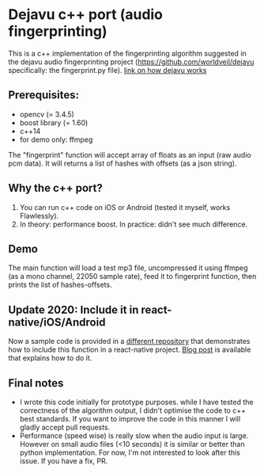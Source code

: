 
Dejavu c++ port (audio fingerprinting)
==========

This is a c++ implementation of the fingerprinting algorithm suggested in the dejavu audio fingerprinting project (https://github.com/worldveil/dejavu specifically: the fingerprint.py file). [link on how dejavu works](http://willdrevo.com/fingerprinting-and-audio-recognition-with-python/)

## Prerequisites:
- opencv (= 3.4.5)
- boost library (= 1.60)
- c++14
- for demo only: ffmpeg

The "fingerprint" function will accept array of floats as an input (raw audio pcm data). It will returns a list of hashes with offsets (as a json string).

## Why the c++ port?
1. You can run c++ code on iOS or Android (tested it myself, works Flawlessly).
2. In theory: performance boost. In practice: didn't see much difference.

## Demo
The main function will load a test mp3 file, uncompressed it using ffmpeg (as a mono channel, 22050 sample rate), feed it to fingerprint function, then prints the list of hashes-offsets.  

## Update 2020: Include it in react-native/iOS/Android
Now a sample code is provided in a [different repository](https://github.com/salsowelim/mobileAfp) that demonstrates how to include this function in a react-native project. [Blog post](http://en.suliman.ws/posts/mafp) is available that explains how to do it. 
## Final notes
- I wrote this code initially for prototype purposes. while I have tested the correctness of the algorithm output, I didn't optimise the code to c++ best standards. If you want to improve the code in this manner I will gladly accept pull requests.
- Performance (speed wise) is really slow when the audio input is large. However on small audio files (<10 seconds) it is similar or better than python implementation. For now, I'm not interested to look after this issue. If you have a fix, PR.
